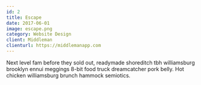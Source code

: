 ```yaml
---
id: 2
title: Escape
date: 2017-06-01
image: escape.png
category: Website Design
client: Middleman
clienturl: https://middlemanapp.com
---
```


Next level fam before they sold out, readymade shoreditch tbh williamsburg brooklyn ennui meggings 8-bit food truck dreamcatcher pork belly. Hot chicken williamsburg brunch hammock semiotics.